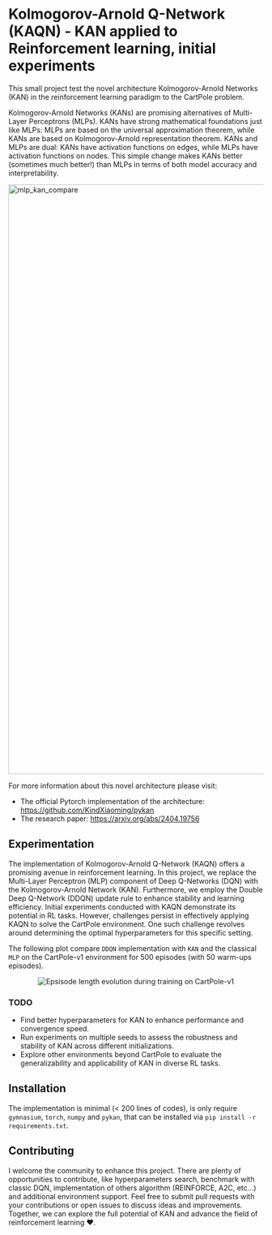 # Kolmogorov-Arnold Q-Network (KAQN) - KAN applied to Reinforcement learning, initial experiments

This small project test the novel architecture Kolmogorov-Arnold Networks (KAN) in the reinforcement learning paradigm to the CartPole problem. 

Kolmogorov-Arnold Networks (KANs) are promising alternatives of Multi-Layer Perceptrons (MLPs). KANs have strong mathematical foundations just like MLPs: MLPs are based on the universal approximation theorem, while KANs are based on Kolmogorov-Arnold representation theorem. KANs and MLPs are dual: KANs have activation functions on edges, while MLPs have activation functions on nodes. This simple change makes KANs better (sometimes much better!) than MLPs in terms of both model accuracy and interpretability.

<img width="1163" alt="mlp_kan_compare" src="https://github.com/KindXiaoming/pykan/assets/23551623/695adc2d-0d0b-4e4b-bcff-db2c8070f841">

For more information about this novel architecture please visit:
- The official Pytorch implementation of the architecture: https://github.com/KindXiaoming/pykan
- The research paper: https://arxiv.org/abs/2404.19756

## Experimentation

The implementation of Kolmogorov-Arnold Q-Network (KAQN) offers a promising avenue in reinforcement learning. In this project, we replace the Multi-Layer Perceptron (MLP) component of Deep Q-Networks (DQN) with the Kolmogorov-Arnold Network (KAN). Furthermore, we employ the Double Deep Q-Network (DDQN) update rule to enhance stability and learning efficiency. Initial experiments conducted with KAQN demonstrate its potential in RL tasks. However, challenges persist in effectively applying KAQN to solve the CartPole environment. One such challenge revolves around determining the optimal hyperparameters for this specific setting.

The following plot compare `DDQN` implementation with `KAN` and the classical `MLP` on the CartPole-v1 environment for 500 episodes (with 50 warm-ups episodes).

<center>
<img style="background-color: white" alt="Epsisode length evolution during training on CartPole-v1" src="https://raw.githubusercontent.com/riiswa/kanrl/main/first_result_one_seed.png">
</center>

### TODO

- Find better hyperparameters for KAN to enhance performance and convergence speed.
- Run experiments on multiple seeds to assess the robustness and stability of KAN across different initializations.
- Explore other environments beyond CartPole to evaluate the generalizability and applicability of KAN in diverse RL tasks.


## Installation

The implementation is minimal (< 200 lines of codes), is only require `gymnasium`, `torch`, `numpy` and `pykan`, that can be installed via `pip install -r requirements.txt`.

## Contributing

I welcome the community to enhance this project. There are plenty of opportunities to contribute, like hyperparameters search, benchmark with classic DQN, implementation of others algorithm (REINFORCE, A2C, etc...) and additional environment support.
Feel free to submit pull requests with your contributions or open issues to discuss ideas and improvements. Together, we can explore the full potential of KAN and advance the field of reinforcement learning ❤️.


